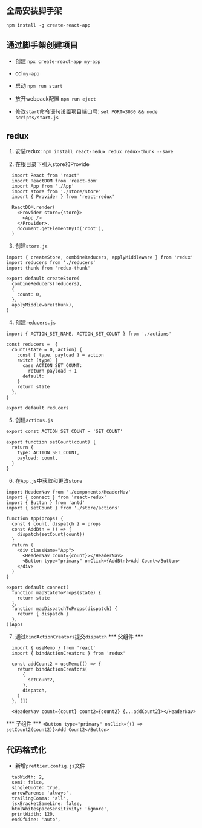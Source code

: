 ## 全局安装脚手架
`npm install -g create-react-app`

## 通过脚手架创建项目
- 创建 `npx create-react-app my-app`

- cd `my-app`

- 启动 `npm run start`

- 放开webpack配置 `npm run eject`

- 修改`start`命令语句设置项目端口号: `set PORT=3030 && node scripts/start.js`

## redux

1. 安装redux: `npm install react-redux redux redux-thunk --save`

2. 在根目录下引入store和Provide
```
  import React from 'react'
  import ReactDOM from 'react-dom'
  import App from './App'
  import store from './store/store'
  import { Provider } from 'react-redux'

  ReactDOM.render(
    <Provider store={store}>
      <App />
    </Provider>,
    document.getElementById('root'),
  )
```

3. 创建`store.js`
```
import { createStore, combineReducers, applyMiddleware } from 'redux'
import reducers from './reducers'
import thunk from 'redux-thunk'

export default createStore(
  combineReducers(reducers),
  {
    count: 0,
  },
  applyMiddleware(thunk),
)
```

4. 创建`reducers.js`
```
import { ACTION_SET_NAME, ACTION_SET_COUNT } from './actions'

const reducers =  {
  count(state = 0, action) {
    const { type, payload } = action
    switch (type) {
      case ACTION_SET_COUNT:
        return payload + 1
      default:
    }
    return state
  },
}

export default reducers
```


5. 创建`actions.js`
```
export const ACTION_SET_COUNT = 'SET_COUNT'

export function setCount(count) {
  return {
    type: ACTION_SET_COUNT,
    payload: count,
  }
}
```

6. 在`App.js`中获取和更改`store`
```
import HeaderNav from './components/HeaderNav'
import { connect } from 'react-redux'
import { Button } from 'antd'
import { setCount } from './store/actions'

function App(props) {
  const { count, dispatch } = props
  const AddBtn = () => {
    dispatch(setCount(count))
  }
  return (
    <div className="App">
      <HeaderNav count={count}></HeaderNav>
      <Button type="primary" onClick={AddBtn}>Add Count</Button>
    </div>
  )
}

export default connect(
  function mapStateToProps(state) {
    return state
  },
  function mapDispatchToProps(dispatch) {
    return { dispatch }
  },
)(App)
```

7. 通过`bindActionCreators`提交`dispatch`
*** 父组件 ***
```
  import { useMemo } from 'react'
  import { bindActionCreators } from 'redux'

  const addCount2 = useMemo(() => {
    return bindActionCreators(
      {
        setCount2,
      },
      dispatch,
    )
  }, [])

  <HeaderNav count={count} count2={count2} {...addCount2}></HeaderNav>
```
*** 子组件 ***
`
  <Button type="primary" onClick={() => setCount2(count2)}>Add Count2</Button>
`

## 代码格式化
- 新增`prettier.config.js`文件

```
  tabWidth: 2,
  semi: false,
  singleQuote: true,
  arrowParens: 'always',
  trailingComma: 'all',
  jsxBracketSameLine: false,
  htmlWhitespaceSensitivity: 'ignore',
  printWidth: 120,
  endOfLine: 'auto',
```